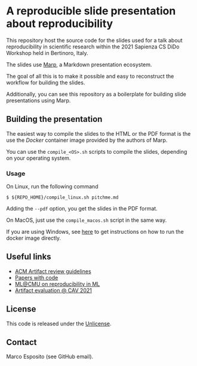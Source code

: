 # A reproducible slide presentation about reproducibility


This repository host the source code for the slides used for a talk about reproducibility in scientific research within the 2021 Sapienza CS DiDo Workshop held in Bertinoro, Italy.

The slides use [Marp](https://marp.app/), a Markdown presentation ecosystem.

The goal of all this is to make it possible and easy to reconstruct the workflow for building the slides.

Additionally, you can see this repository as a boilerplate for building slide presentations using Marp.


## Building the presentation

The easiest way to compile the slides to the HTML or the PDF format is the use the *Docker* container image provided by the authors of Marp.

You can use the ```compile_<OS>.sh``` scripts to compile the slides, depending on your operating system.

### Usage

On Linux, run the following command

```$ ${REPO_HOME}/compile_linux.sh pitchme.md```

Adding the ```--pdf``` option, you get the slides in the PDF format.

On MacOS, just use the ```compile_macos.sh``` script in the same way.

If you are using Windows, see [here](https://hub.docker.com/r/marpteam/marp-cli/) to get instructions on how to run the docker image directly.


## Useful links

- [ACM Artifact review guidelines](https://www.acm.org/publications/policies/artifact-review-and-badging-current)
- [Papers with code](https://paperswithcode.com/)
- [ML@CMU on reproducibility in ML](https://blog.ml.cmu.edu/2020/08/31/5-reproducibility/)
- [Artifact evaluation @ CAV 2021](http://i-cav.org/2021/artifact-evaluation/)

## License

This code is released under the [Unlicense](https://unlicense.org/).

## Contact

Marco Esposito (see GitHub email).